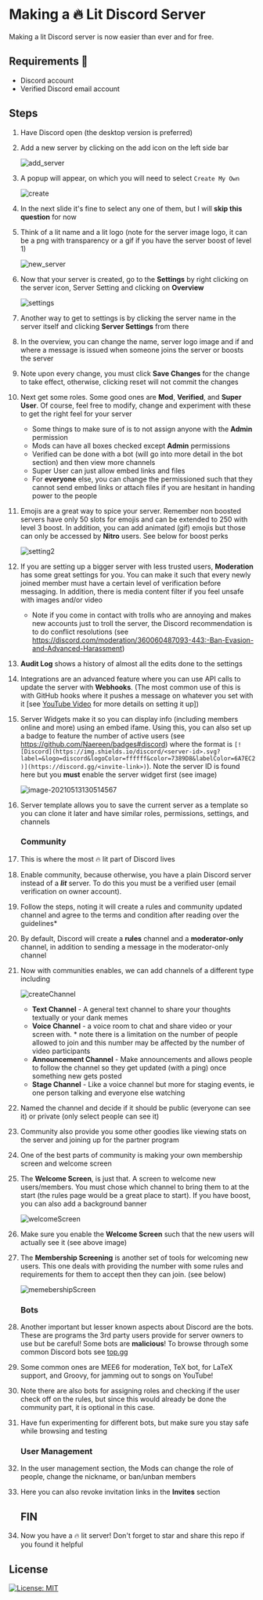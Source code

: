 # Making a 🔥 Lit Discord Server

Making a lit Discord server is now easier than ever and for free. 



## Requirements 📝

* Discord account
* Verified Discord email account



## Steps

1. Have Discord open (the desktop version is preferred)

2. Add a new server by clicking on the add icon on the left side bar

   ![add_server](img/add_server.png)

3. A popup will appear, on which you will need to select `Create My Own`

   ![create](img/create.png)

4. In the next slide it's fine to select any one of them, but I will **skip this question** for now

5. Think of a lit name and a lit logo (note for the server image logo, it can be a png with transparency or a gif if you have the server boost of level 1)

   ![new_server](img/new_server.png)

6. Now that your server is created, go to the **Settings** by right clicking on the server icon, Server Setting and clicking on **Overview** 

   ![settings](img/settings.png)

7.  Another way to get to settings is by clicking the server name in the server itself and clicking **Server Settings** from there

8. In the overview, you can change the name, server logo image and if and where a message is issued when someone joins the server or boosts the server

9. Note upon every change, you must click **Save Changes** for the change to take effect, otherwise, clicking reset will not commit the changes

10. Next get some roles. Some good ones are **Mod**, **Verified**, and **Super User**. Of course, feel free to modify, change and experiment with these to get the right feel for your server

    * Some things to make sure of is to not assign anyone with the **Admin** permission 
    * Mods can have all boxes checked except **Admin** permissions
    * Verified can be done with a bot (will go into more detail in the bot section) and then view more channels
    * Super User can just allow embed links and files
    * For **everyone** else, you can change the permissioned such that they cannot send embed links or attach files if you are hesitant in handing power to the people

11. Emojis are a great way to spice your server. Remember non boosted servers have only 50 slots for emojis and can be extended to 250 with level 3 boost. In addition, you can add animated (gif) emojis but those can only be accessed by **Nitro** users. See below for boost perks

    ![setting2](img/boost.png)

12. If you are setting up a bigger server with less trusted users, **Moderation** has some great settings for you.  You can make it such that every newly joined member must have a certain level of verification before messaging. In addition, there is media content filter if you feel unsafe with images and/or video

    * Note if you come in contact with trolls who are annoying and makes new accounts just to troll the server, the Discord recommendation is to do conflict resolutions (see https://discord.com/moderation/360060487093-443:-Ban-Evasion-and-Advanced-Harassment)

13.  **Audit Log** shows a history of almost all the edits done to the settings 

14. Integrations are an advanced feature where you can use API calls to update the server with **Webhooks**. (The most common use of this is with GitHub hooks where it pushes a message on whatever you set with it [see [YouTube Video](https://youtu.be/-KDQqWNK3Tw) for more details on setting it up])

15. Server Widgets make it so you can display info (including members online and more) using an embed ifame. Using this, you can also set up a badge to feature the number of active users (see https://github.com/Naereen/badges#discord) where the format is `[![Discord](https://img.shields.io/discord/<server-id>.svg?label=&logo=discord&logoColor=ffffff&color=7389D8&labelColor=6A7EC2)](https://discord.gg/<invite-link>)`). Note the server ID is found here but you **must** enable the server widget first (see image)

    ![image-20210513130514567](../../../AppData/Roaming/Typora/typora-user-images/image-20210513130514567.png)

16. Server template allows you to save the current server as a template so you can clone it later and have similar roles, permissions, settings, and channels

    ### Community

17. This is where the most 🔥 lit part of Discord lives

18. Enable community, because otherwise, you have a plain Discord server instead of a ***lit*** server. To do this you must be a verified user (email verification on owner account). 

19. Follow the steps, noting it will create a rules and community updated channel and agree to the terms and condition after reading over the guidelines*

20. By default, Discord will create a **rules** channel and a **moderator-only** channel, in addition to sending a message in the moderator-only channel

21. Now with communities enables, we can add channels of a different type including

    ![createChannel](img/createChannel.png)

    * **Text Channel** - A general text channel to share your thoughts textually or your dank memes 
    * **Voice Channel** - a voice room to chat and share video or your screen with. * note there is a limitation on the number of people allowed to join and this number may be affected by the number of video participants
    * **Announcement Channel** - Make announcements and allows people to follow the channel so they get updated (with a ping) once something new gets posted
    * **Stage Channel** - Like a voice channel but more for staging events, ie one person talking and everyone else watching

22. Named the channel and decide if it should be public (everyone can see it) or private (only select people can see it)

23. Community also provide you some other goodies like viewing stats on the server and joining up for the partner program 

24. One of the best parts of community is making your own membership screen and welcome screen

25. The **Welcome Screen**, is just that. A screen to welcome new users/members. You must chose which channel to bring them to at the start (the rules page would be a great place to start). If you have boost, you can also add a background banner

    ![welcomeScreen](img/welcomeScreen.png)

26. Make sure you enable the **Welcome Screen** such that the new users will actually see it (see above image)

27. The **Membership Screening** is another set of tools for welcoming new users. This one deals with providing the number with some rules and requirements for them to accept then they can join. (see below)

    ![memebershipScreen](img/memebershipScreen.png)

    ### Bots

28. Another important but lesser known aspects about Discord are the bots. These are programs the 3rd party users provide for server owners to use but be careful! Some bots are **malicious**! To browse through some common Discord bots see [top.gg](https://top.gg/)

29. Some common ones are MEE6 for moderation, TeX bot, for LaTeX support, and Groovy, for jamming out to songs on YouTube!

30. Note there are also bots for assigning roles and checking if the user check off on the rules, but since this would already be done the community part, it is optional in this case.

31. Have fun experimenting for different bots, but make sure you stay safe while browsing and testing

    ### User Management

32. In the user management section, the Mods can change the role of people, change the nickname, or ban/unban members 

33. Here you can also revoke invitation links in the **Invites** section

    ## FIN

34. Now you have a 🔥 lit server! Don't forget to star and share this repo if you found it helpful



## License

[![License: MIT](https://img.shields.io/badge/License-MIT-blue.svg)](https://opensource.org/licenses/MIT) 